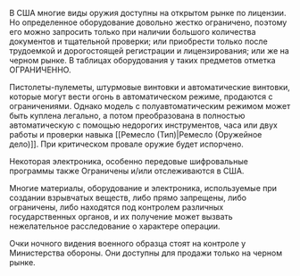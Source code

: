 В США многие виды оружия доступны на открытом рынке по лицензии. Но определенное оборудование довольно жестко ограничено, поэтому его можно запросить только при наличии большого количества документов и тщательной проверки; или приобрести только после трудоемкой и дорогостоящей регистрации и лицензирования; или же на черном рынке. В таблицах оборудования у таких предметов отметка ОГРАНИЧЕННО.

Пистолеты-пулеметы, штурмовые винтовки и автоматические винтовки, которые могут вести огонь в автоматическом режиме, продаются с ограничениями. Однако модель с полуавтоматическим режимом может быть куплена легально, а потом преобразована в полностью автоматическую с помощью недорогих инструментов, часа или двух работы и проверки навыка [[Ремесло (Тип)|Ремесло  (Оружейное дело)]]. При критическом провале оружие будет испорчено.

Некоторая электроника, особенно передовые шифровальные программы также Ограничены и/или отслеживаются в США. 

Многие материалы, оборудование и электроника, используемые при создании взрывчатых веществ, либо прямо запрещены, либо ограничены, либо находятся под контролем различных государственных органов, и их получение может вызвать нежелательное расследование о характере операции. 

Очки ночного видения военного образца стоят на контроле у Министерства обороны. Они доступны для продажи только на черном рынке.

